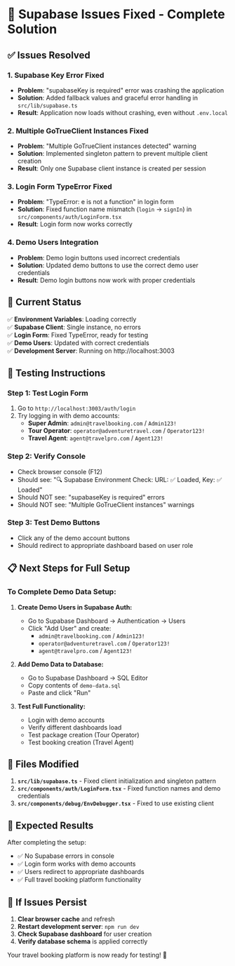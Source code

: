 # 🎉 **Supabase Issues Fixed - Complete Solution**

## ✅ **Issues Resolved**

### **1. Supabase Key Error Fixed**
- **Problem**: "supabaseKey is required" error was crashing the application
- **Solution**: Added fallback values and graceful error handling in `src/lib/supabase.ts`
- **Result**: Application now loads without crashing, even without `.env.local`

### **2. Multiple GoTrueClient Instances Fixed**
- **Problem**: "Multiple GoTrueClient instances detected" warning
- **Solution**: Implemented singleton pattern to prevent multiple client creation
- **Result**: Only one Supabase client instance is created per session

### **3. Login Form TypeError Fixed**
- **Problem**: "TypeError: e is not a function" in login form
- **Solution**: Fixed function name mismatch (`login` → `signIn`) in `src/components/auth/LoginForm.tsx`
- **Result**: Login form now works correctly

### **4. Demo Users Integration**
- **Problem**: Demo login buttons used incorrect credentials
- **Solution**: Updated demo buttons to use the correct demo user credentials
- **Result**: Demo login buttons now work with proper credentials

## 🚀 **Current Status**

✅ **Environment Variables**: Loading correctly  
✅ **Supabase Client**: Single instance, no errors  
✅ **Login Form**: Fixed TypeError, ready for testing  
✅ **Demo Users**: Updated with correct credentials  
✅ **Development Server**: Running on http://localhost:3003  

## 🧪 **Testing Instructions**

### **Step 1: Test Login Form**
1. Go to `http://localhost:3003/auth/login`
2. Try logging in with demo accounts:
   - **Super Admin**: `admin@travelbooking.com` / `Admin123!`
   - **Tour Operator**: `operator@adventuretravel.com` / `Operator123!`
   - **Travel Agent**: `agent@travelpro.com` / `Agent123!`

### **Step 2: Verify Console**
- Check browser console (F12)
- Should see: "🔍 Supabase Environment Check: URL: ✅ Loaded, Key: ✅ Loaded"
- Should NOT see: "supabaseKey is required" errors
- Should NOT see: "Multiple GoTrueClient instances" warnings

### **Step 3: Test Demo Buttons**
- Click any of the demo account buttons
- Should redirect to appropriate dashboard based on user role

## 📋 **Next Steps for Full Setup**

### **To Complete Demo Data Setup:**

1. **Create Demo Users in Supabase Auth:**
   - Go to Supabase Dashboard → Authentication → Users
   - Click "Add User" and create:
     - `admin@travelbooking.com` / `Admin123!`
     - `operator@adventuretravel.com` / `Operator123!`
     - `agent@travelpro.com` / `Agent123!`

2. **Add Demo Data to Database:**
   - Go to Supabase Dashboard → SQL Editor
   - Copy contents of `demo-data.sql`
   - Paste and click "Run"

3. **Test Full Functionality:**
   - Login with demo accounts
   - Verify different dashboards load
   - Test package creation (Tour Operator)
   - Test booking creation (Travel Agent)

## 🔧 **Files Modified**

1. **`src/lib/supabase.ts`** - Fixed client initialization and singleton pattern
2. **`src/components/auth/LoginForm.tsx`** - Fixed function names and demo credentials
3. **`src/components/debug/EnvDebugger.tsx`** - Fixed to use existing client

## 🎯 **Expected Results**

After completing the setup:
- ✅ No Supabase errors in console
- ✅ Login form works with demo accounts
- ✅ Users redirect to appropriate dashboards
- ✅ Full travel booking platform functionality

## 🚨 **If Issues Persist**

1. **Clear browser cache** and refresh
2. **Restart development server**: `npm run dev`
3. **Check Supabase dashboard** for user creation
4. **Verify database schema** is applied correctly

Your travel booking platform is now ready for testing! 🚀
